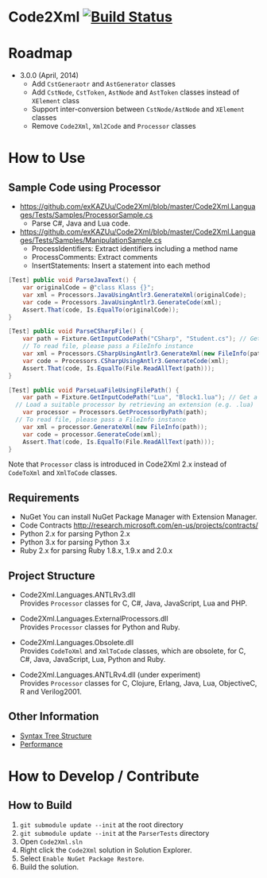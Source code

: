 Code2Xml [![Build Status](https://secure.travis-ci.org/exKAZUu/Code2Xml.png?branch=master)](http://travis-ci.org/exKAZUu/Code2Xml)
=================

# Roadmap

- 3.0.0 (April, 2014)
  - Add ```CstGeneraotr``` and ```AstGenerator``` classes
  - Add ```CstNode```, ```CstToken```, ```AstNode``` and ```AstToken``` classes instead of ```XElement``` class
  - Support inter-conversion between ```CstNode/AstNode``` and ```XElement``` classes
  - Remove ```Code2Xml```, ```Xml2Code``` and ```Processor``` classes

# How to Use

## Sample Code using Processor

- https://github.com/exKAZUu/Code2Xml/blob/master/Code2Xml.Languages/Tests/Samples/ProcessorSample.cs
  - Parse C#, Java and Lua code.
- https://github.com/exKAZUu/Code2Xml/blob/master/Code2Xml.Languages/Tests/Samples/ManipulationSample.cs
  - ProcessIdentifiers: Extract identifiers including a method name
  - ProcessComments: Extract comments
  - InsertStatements: Insert a statement into each method

```C#
[Test] public void ParseJavaText() {
	var originalCode = @"class Klass {}";
	var xml = Processors.JavaUsingAntlr3.GenerateXml(originalCode);
	var code = Processors.JavaUsingAntlr3.GenerateCode(xml);
	Assert.That(code, Is.EqualTo(originalCode));
}

[Test] public void ParseCSharpFile() {
	var path = Fixture.GetInputCodePath("CSharp", "Student.cs"); // Get a path of a test file
	// To read file, please pass a FileInfo instance
	var xml = Processors.CSharpUsingAntlr3.GenerateXml(new FileInfo(path));
	var code = Processors.CSharpUsingAntlr3.GenerateCode(xml);
	Assert.That(code, Is.EqualTo(File.ReadAllText(path)));
}

[Test] public void ParseLuaFileUsingFilePath() {
	var path = Fixture.GetInputCodePath("Lua", "Block1.lua"); // Get a path of a test file
  // Load a suitable processor by retrieving an extension (e.g. .lua)
	var processor = Processors.GetProcessorByPath(path);
  // To read file, please pass a FileInfo instance
	var xml = processor.GenerateXml(new FileInfo(path));
	var code = processor.GenerateCode(xml);
	Assert.That(code, Is.EqualTo(File.ReadAllText(path)));
}
```

Note that ```Processor``` class is introduced in Code2Xml 2.x instead of ```CodeToXml``` and ```XmlToCode``` classes.  

## Requirements
* NuGet
You can install NuGet Package Manager with Extension Manager.  
* Code Contracts
http://research.microsoft.com/en-us/projects/contracts/
* Python 2.x for parsing Python 2.x
* Python 3.x for parsing Python 3.x
* Ruby 2.x for parsing Ruby 1.8.x, 1.9.x and 2.0.x

## Project Structure
- Code2Xml.Languages.ANTLRv3.dll  
Provides ```Processor``` classes for C, C#, Java, JavaScript, Lua and PHP.

- Code2Xml.Languages.ExternalProcessors.dll  
Provides ```Processor``` classes for Python and Ruby.

- Code2Xml.Languages.Obsolete.dll  
Provides ```CodeToXml``` and ```XmlToCode``` classes, which are obsolete, for C, C#, Java, JavaScript, Lua, Python and Ruby.

- Code2Xml.Languages.ANTLRv4.dll (under experiment)  
Provides ```Processor``` classes for C, Clojure, Erlang, Java, Lua, ObjectiveC, R and Verilog2001.

## Other Information

- [Syntax Tree Structure](Schema.md)
- [Performance](Performance.md)

# How to Develop / Contribute

## How to Build

1. ```git submodule update --init``` at the root directory
1. ```git submodule update --init``` at the ```ParserTests``` directory
1. Open ```Code2Xml.sln```
1. Right click the ```Code2Xml``` solution in Solution Explorer.
1. Select ```Enable NuGet Package Restore```.
1. Build the solution.
